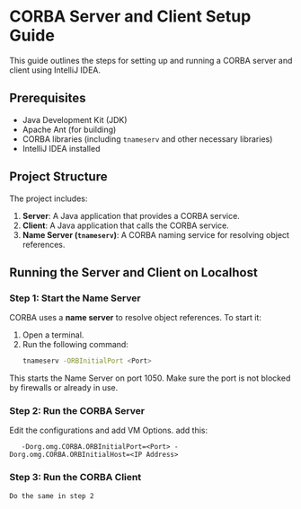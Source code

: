 # CORBA Server and Client Setup Guide

This guide outlines the steps for setting up and running a CORBA server and client using IntelliJ IDEA.

## Prerequisites
- Java Development Kit (JDK)
- Apache Ant (for building)
- CORBA libraries (including `tnameserv` and other necessary libraries)
- IntelliJ IDEA installed

## Project Structure
The project includes:
1. **Server**: A Java application that provides a CORBA service.
2. **Client**: A Java application that calls the CORBA service.
3. **Name Server (`tnameserv`)**: A CORBA naming service for resolving object references.

## Running the Server and Client on Localhost

### Step 1: Start the Name Server
CORBA uses a **name server** to resolve object references. To start it:
1. Open a terminal.
2. Run the following command:
   ```sh
   tnameserv -ORBInitialPort <Port>
This starts the Name Server on port 1050. Make sure the port is not blocked by firewalls or already in use.

### Step 2: Run the CORBA Server
 Edit the configurations and add VM Options. 
add this:
```
   -Dorg.omg.CORBA.ORBInitialPort=<Port> -Dorg.omg.CORBA.ORBInitialHost=<IP Address>

```
### Step 3: Run the CORBA Client
    Do the same in step 2

